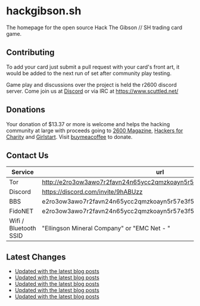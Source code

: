 # hackgibson.sh
The homepage for the open source Hack The Gibson // SH trading card game.


## Contributing

To add your card just submit a pull request with your card's front art, it would be added to the next run of set after community play testing.

Game play and discussions over the project is held the r2600 discord server. Come join us at [Discord](https://discord.com/invite/9hABUzz) or via IRC at https://www.scuttled.net/


## Donations

Your donation of $13.37 or more is welcome and helps the hacking community at large with proceeds going to [2600 Magazine](https://2600.com/), [Hackers for Charity](https://hackersforcharity.org) and [Girlstart](https://girlstart.org).  Visit [buymeacoffee](https://www.buymeacoffee.com/hackgibson.sh) to donate.


## Contact Us

Service | url
-|-
Tor | http://e2ro3ow3awo7r2favn24n65ycc2qmzkoayn5r57e3f56nvjwdcgg32ad.onion
Discord | https://discord.com/invite/9hABUzz
BBS | e2ro3ow3awo7r2favn24n65ycc2qmzkoayn5r57e3f56nvjwdcgg32ad.onion:23
FidoNET | e2ro3ow3awo7r2favn24n65ycc2qmzkoayn5r57e3f56nvjwdcgg32ad.onion:24554
Wifi / Bluetooth SSID | "Ellingson Mineral Company" or "EMC Net - <fidonet address>"

## Latest Changes
<!-- BLOG-POST-LIST:START -->
- [Updated with the latest blog posts](https://github.com/DFW2600/hackgibson.sh/commit/1423b2013b3a98e8d299861d77559757be1ef636)
- [Updated with the latest blog posts](https://github.com/DFW2600/hackgibson.sh/commit/795c1379bef62be55090558f83e63ea94d4023c4)
- [Updated with the latest blog posts](https://github.com/DFW2600/hackgibson.sh/commit/67fb01989141809f6a203f4ff0023c69be20f659)
- [Updated with the latest blog posts](https://github.com/DFW2600/hackgibson.sh/commit/954aef5a5dec5a702f11d1bd2f422a7045d8f7c4)
- [Updated with the latest blog posts](https://github.com/DFW2600/hackgibson.sh/commit/c37e6bcf9cc2a9b2863537c0acf9226f6f1db489)
<!-- BLOG-POST-LIST:END -->
